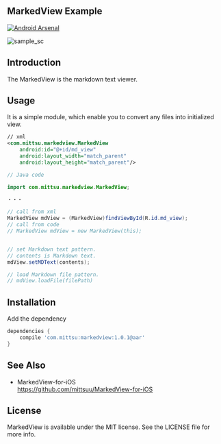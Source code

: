 ## MarkedView Example

[![Android Arsenal](https://img.shields.io/badge/Android%20Arsenal-MarkedView-green.svg?style=true)](https://android-arsenal.com/details/1/3801)


![sample_sc](https://github.com/mittsuu/MarkedView-for-Android/blob/master/sample-sc.gif)


## Introduction


The MarkedView is the markdown text viewer.


## Usage


It is a simple module, which enable you to convert any files into initialized view.


```xml
// xml
<com.mittsu.markedview.MarkedView
    android:id="@+id/md_view"
    android:layout_width="match_parent"
    android:layout_height="match_parent"/>

```


```java
// Java code

import com.mittsu.markedview.MarkedView;

・・・

// call from xml
MarkedView mdView = (MarkedView)findViewById(R.id.md_view);
// call from code
// MarkedView mdView = new MarkedView(this);


// set Markdown text pattern.
// contents is Markdown text.
mdView.setMDText(contents);

// load Markdown file pattern.
// mdView.loadFile(filePath)

```


## Installation


Add the dependency

```gradle
dependencies {
    compile 'com.mittsu:markedview:1.0.1@aar'
}
```

## See Also

* MarkedView-for-iOS  
https://github.com/mittsuu/MarkedView-for-iOS


## License


MarkedView is available under the MIT license. See the LICENSE file for more info.
